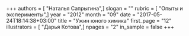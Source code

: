 +++
authors = [ "Наталья Сапрыгина",]
slogan = ""
rubric = [ "Опыты и эксперименты",]
year = "2012"
month = "09"
date = "2017-05-24T18:14:38+03:00"
title = "Ужин юного химика"
first_page = "12"
illustrators = [ "Дарья Котова",]
npages = "2"
in_sample = false
+++
